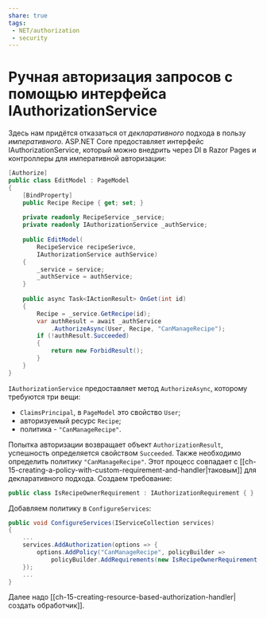 ```yaml
---
share: true
tags:
 - NET/authorization
 - security
---
```

# Ручная авторизация запросов с помощью интерфейса IAuthorizationService
Здесь нам придётся отказаться от *декларативного* подхода в пользу *императивного*.
ASP.NET Core предоставляет интерфейс IAuthorizationService, который можно внедрить через DI в Razor Pages и контроллеры для императивной авторизации:
```csharp
[Authorize]
public class EditModel : PageModel
{
	[BindProperty]
	public Recipe Recipe { get; set; }
	
	private readonly RecipeService _service;
	private readonly IAuthorizationService _authService;
	
	public EditModel(
		RecipeService recipeSerivce,
		IAuthorizationService authService)
	{
		_service = service;
		_authService = authService;
	}
	
	public async Task<IActionResult> OnGet(int id)
	{
		Recipe = _service.GetRecipe(id);
		var authResult = await _authService
			.AuthorizeAsync(User, Recipe, "CanManageRecipe");
		if (!authResult.Succeeded)
		{
			return new ForbidResult();
		}
	}
}
```
`IAuthorizationService` предоставляет метод `AuthorizeAsync`, которому требуются три вещи:
- `ClaimsPrincipal`, в `PageModel` это свойство `User`;
- авторизуемый ресурс `Recipe`;
- политика - `"CanManageRecipe"`.

Попытка авторизации возвращает объект `AuthorizationResult`, успешность определяется свойством `Succeeded`.
Также необходимо определить политику `"CanManageRecipe"`. Этот процесс совпадает с [[ch-15-creating-a-policy-with-custom-requirement-and-handler|таковым]] для декларативного подхода.
Создаем требование:
```csharp
public class IsRecipeOwnerRequirement : IAuthorizationRequirement { }
```
Добавляем политику в `ConfigureServices`:
```csharp
public void ConfigureServices(IServiceCollection services)
{
	...
	services.AddAuthorization(options => {
		options.AddPolicy("CanManageRecipe", policyBuilder =>
			policyBuilder.AddRequirements(new IsRecipeOwnerRequirement()));
	});
	...
}
```
Далее надо [[ch-15-creating-resource-based-authorization-handler|создать обработчик]].